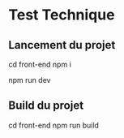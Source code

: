 # Test Technique

##  Lancement du projet

cd front-end
npm i 

npm run dev

##  Build du projet

cd front-end 
npm run build

